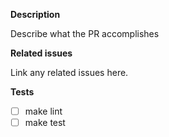 <!--
SPDX-FileCopyrightText: 2020 SAP SE
SPDX-FileCopyrightText: 2021 SAP SE
SPDX-FileCopyrightText: 2022 SAP SE
SPDX-FileCopyrightText: 2023 SAP SE

SPDX-License-Identifier: Apache-2.0
-->

**Description**

Describe what the PR accomplishes

**Related issues**

Link any related issues here.

**Tests**

- [ ] make lint
- [ ] make test
